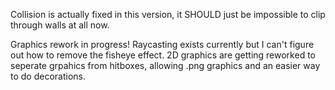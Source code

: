 Collision is actually fixed in this version, it SHOULD just be impossible to clip through walls at all now.

Graphics rework in progress! Raycasting exists currently but I can't figure out how to remove the fisheye effect. 2D graphics are getting reworked to seperate grpahics from hitboxes, allowing .png graphics and an easier way to do decorations. 
